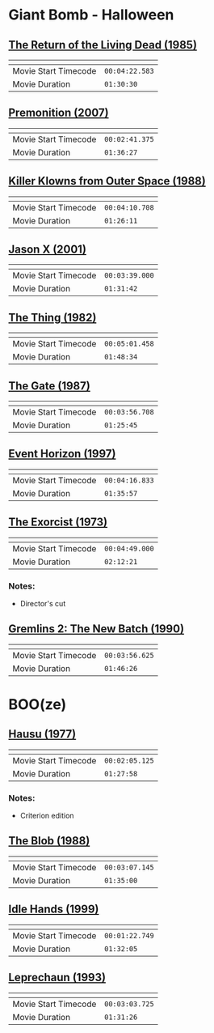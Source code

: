 Giant Bomb - Halloween
===============

[The Return of the Living Dead (1985)](https://www.giantbomb.com/shows/film-and-40s-the-return-of-the-living-dead/2970-15842)
---------------
| <!-- -->             | <!-- -->       |
|----------------------|----------------|
| Movie Start Timecode | `00:04:22.583` |
| Movie Duration       | `01:30:30`     |

[Premonition (2007)](https://www.giantbomb.com/shows/film-and-40s-premonition/2970-15836)
---------------
| <!-- -->             | <!-- -->       |
|----------------------|----------------|
| Movie Start Timecode | `00:02:41.375` |
| Movie Duration       | `01:36:27`     |

[Killer Klowns from Outer Space (1988)](https://www.giantbomb.com/shows/film-and-40s-killer-klowns-from-outer-space/2970-15831)
---------------
| <!-- -->             | <!-- -->       |
|----------------------|----------------|
| Movie Start Timecode | `00:04:10.708` |
| Movie Duration       | `01:26:11`     |

[Jason X (2001)](https://www.giantbomb.com/shows/film-and-40s-jason-x/2970-15826)
---------------
| <!-- -->             | <!-- -->       |
|----------------------|----------------|
| Movie Start Timecode | `00:03:39.000` |
| Movie Duration       | `01:31:42`     |

[The Thing (1982)](https://www.giantbomb.com/shows/film-and-40s-the-thing-1982/2970-15823)
---------------
| <!-- -->             | <!-- -->       |
|----------------------|----------------|
| Movie Start Timecode | `00:05:01.458` |
| Movie Duration       | `01:48:34`     |

[The Gate (1987)](https://www.giantbomb.com/shows/the-gate/2970-19686)
---------------
| <!-- -->             | <!-- -->       |
|----------------------|----------------|
| Movie Start Timecode | `00:03:56.708` |
| Movie Duration       | `01:25:45`     |

[Event Horizon (1997)](https://www.giantbomb.com/shows/event-horizon/2970-19705)
---------------
| <!-- -->             | <!-- -->       |
|----------------------|----------------|
| Movie Start Timecode | `00:04:16.833` |
| Movie Duration       | `01:35:57`     |

[The Exorcist (1973)](https://www.giantbomb.com/shows/the-exorcist/2970-19719)
---------------
| <!-- -->             | <!-- -->       |
|----------------------|----------------|
| Movie Start Timecode | `00:04:49.000` |
| Movie Duration       | `02:12:21`     |

### Notes:
- Director's cut

[Gremlins 2: The New Batch (1990)](https://www.giantbomb.com/shows/gremlins-2-the-new-batch/2970-19734)
---------------
| <!-- -->             | <!-- -->       |
|----------------------|----------------|
| Movie Start Timecode | `00:03:56.625` |
| Movie Duration       | `01:46:26`     |

BOO(ze)
===============

[Hausu (1977)](https://www.giantbomb.com/shows/boo-ze-hausu/2970-20739)
---------------
| <!-- -->             | <!-- -->       |
|----------------------|----------------|
| Movie Start Timecode | `00:02:05.125` |
| Movie Duration       | `01:27:58`     |

### Notes:
- Criterion edition

 [The Blob (1988)](https://www.giantbomb.com/shows/boo-ze-the-blob-1988/2970-20760)
---------------
| <!-- -->             | <!-- -->       |
|----------------------|----------------|
| Movie Start Timecode | `00:03:07.145` |
| Movie Duration       | `01:35:00`     |

[Idle Hands (1999)](https://www.giantbomb.com/shows/boo-ze-idle-hands/2970-20775)
---------------
| <!-- -->             | <!-- -->       |
|----------------------|----------------|
| Movie Start Timecode | `00:01:22.749` |
| Movie Duration       | `01:32:05`     |

[Leprechaun (1993)](https://www.giantbomb.com/shows/boo-ze-leprechaun/2970-20776)
---------------
| <!-- -->             | <!-- -->       |
|----------------------|----------------|
| Movie Start Timecode | `00:03:03.725` |
| Movie Duration       | `01:31:26`     |